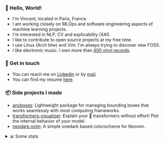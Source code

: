 ### 👋 Hello, World!

- I'm Vincent, located in Paris, France.
- I am working closely on MLOps and software engineering aspects of machine learning projects.
- I'm interested in NLP, CV and explicability (XAI).
- I like to contribute to open source projects at my free time.
- I use Linux (Arch btw) and Vim. I'm always trying to discover new FOSS.
- I like electronic music. I own more than [400 vinyl records](https://www.discogs.com/user/Voigt_Kampff/collection).

### 🔗 Get in touch

- You can reach me on [Linkedin](https://www.linkedin.com/in/vincent-duchauffour-3a9641155/) or by [mail](mailto:vincent.duchauffour@proton.me).
- You can find my resume [here](https://raw.githubusercontent.com/VDuchauffour/resume/main/resume.pdf).

### 📦 Side projects I made

- [anyboxes](https://github.com/VDuchauffour/anyboxes): Lightweight package for managing bounding boxes that works seamlessly with most computing frameworks.
- [transformers-visualizer](https://github.com/VDuchauffour/transformers-visualizer): Explain your 🤗 transformers without effort! Plot the internal behavior of your model. 
- [neodark.nvim](https://github.com/VDuchauffour/neodark.nvim): A simple onedark based colorscheme for Neovim.

<details><summary>📊 Some stats</summary>  
  
<p align="center">
  <img alt="VDuchauffour's github stats" src="https://github-readme-stats.vercel.app/api?username=VDuchauffour&include_all_commits=true&show_icons=true&theme=react"/>
  <br />
  <img alt="VDuchauffour's streak stats" src="https://streak-stats.demolab.com?user=VDuchauffour&theme=react"/>
  <br />
  <img alt="VDuchauffour's language stats" src="https://github-readme-stats.vercel.app/api/top-langs/?username=VDuchauffour&count_private=true&include_all_commits=true&show_icons=true&layout=compact&theme=react"/>
  <!--   <br />
  <img alt="VDuchauffour's Wakatime stats" src="https://github-readme-stats.vercel.app/api/wakatime?username=VDuchauffour&theme=react"/> -->
</p>

#### 🧭 Wakatime stats
<!--START_SECTION:waka-->
![Code Time](http://img.shields.io/badge/Code%20Time-863%20hrs%2015%20mins-blue)

![Lines of code](https://img.shields.io/badge/From%20Hello%20World%20I%27ve%20Written-618.4%20thousand%20lines%20of%20code-blue)

**🐱 My GitHub Data** 

> 📦 978.3 kB Used in GitHub's Storage 
 > 
> 🏆 1,652 Contributions in the Year 2023
 > 
> 🚫 Not Opted to Hire
 > 
> 📜 9 Public Repositories 
 > 
> 🔑 1 Private Repositories 
 > 
**I'm a Night 🦉** 

```text
🌞 Morning                34 commits          █░░░░░░░░░░░░░░░░░░░░░░░░   05.95 % 
🌆 Daytime                199 commits         █████████░░░░░░░░░░░░░░░░   34.85 % 
🌃 Evening                204 commits         █████████░░░░░░░░░░░░░░░░   35.73 % 
🌙 Night                  134 commits         ██████░░░░░░░░░░░░░░░░░░░   23.47 % 
```
📅 **I'm Most Productive on Wednesday** 

```text
Monday                   114 commits         █████░░░░░░░░░░░░░░░░░░░░   19.96 % 
Tuesday                  66 commits          ███░░░░░░░░░░░░░░░░░░░░░░   11.56 % 
Wednesday                141 commits         ██████░░░░░░░░░░░░░░░░░░░   24.69 % 
Thursday                 108 commits         █████░░░░░░░░░░░░░░░░░░░░   18.91 % 
Friday                   62 commits          ███░░░░░░░░░░░░░░░░░░░░░░   10.86 % 
Saturday                 22 commits          █░░░░░░░░░░░░░░░░░░░░░░░░   03.85 % 
Sunday                   58 commits          ███░░░░░░░░░░░░░░░░░░░░░░   10.16 % 
```


📊 **This Week I Spent My Time On** 

```text
💬 Programming Languages: 
Python                   16 hrs 44 mins      ███████████░░░░░░░░░░░░░░   44.92 % 
C++                      8 hrs               █████░░░░░░░░░░░░░░░░░░░░   21.49 % 
XML                      4 hrs 19 mins       ███░░░░░░░░░░░░░░░░░░░░░░   11.60 % 
Text                     1 hr 55 mins        █░░░░░░░░░░░░░░░░░░░░░░░░   05.15 % 
Markdown                 1 hr 32 mins        █░░░░░░░░░░░░░░░░░░░░░░░░   04.15 % 
```


 Last Updated on 03/09/2023 00:35:36 UTC
<!--END_SECTION:waka-->
</details>
